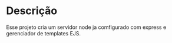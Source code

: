 # Descrição
Esse projeto cria um servidor node ja comfigurado com express e gerenciador de templates EJS.
